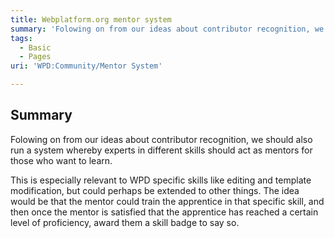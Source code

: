 ```yaml
---
title: Webplatform.org mentor system
summary: 'Folowing on from our ideas about contributor recognition, we should also run a system whereby experts in different skills should act as mentors for those who want to learn. '
tags:
  - Basic
  - Pages
uri: 'WPD:Community/Mentor System'

---
```

## Summary

Folowing on from our ideas about contributor recognition, we should also run a system whereby experts in different skills should act as mentors for those who want to learn.

This is especially relevant to WPD specific skills like editing and template modification, but could perhaps be extended to other things. The idea would be that the mentor could train the apprentice in that specific skill, and then once the mentor is satisfied that the apprentice has reached a certain level of proficiency, award them a skill badge to say so.

